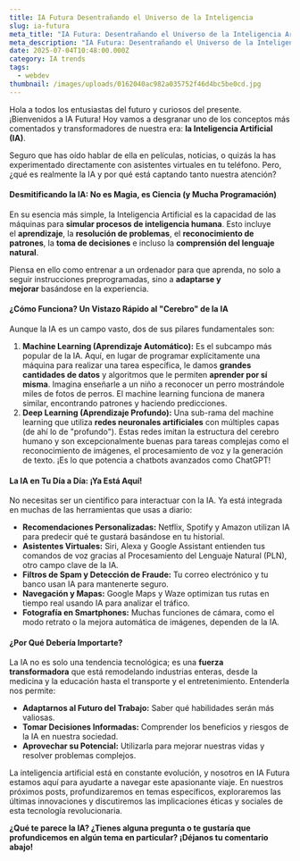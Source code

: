 ```yaml
---
title: IA Futura Desentrañando el Universo de la Inteligencia
slug: ia-futura
meta_title: "IA Futura: Desentrañando el Universo de la Inteligencia Artificial"
meta_description: "IA Futura: Desentrañando el Universo de la Inteligencia Artificial"
date: 2025-07-04T10:48:00.000Z
category: IA trends
tags:
  - webdev
thumbnail: /images/uploads/0162040ac982a035752f46d4bc5be0cd.jpg
---
```

Hola a todos los entusiastas del futuro y curiosos del presente. ¡Bienvenidos a IA Futura! Hoy vamos a desgranar uno de los conceptos más comentados y transformadores de nuestra era: **la Inteligencia Artificial (IA)**.

Seguro que has oído hablar de ella en películas, noticias, o quizás la has experimentado directamente con asistentes virtuales en tu teléfono. Pero, ¿qué es realmente la IA y por qué está captando tanto nuestra atención?

#### **Desmitificando la IA: No es Magia, es Ciencia (y Mucha Programación)**

En su esencia más simple, la Inteligencia Artificial es la capacidad de las máquinas para **simular procesos de inteligencia humana**. Esto incluye el **aprendizaje**, la **resolución de problemas**, el **reconocimiento de patrones**, la **toma de decisiones** e incluso la **comprensión del lenguaje natural**.

Piensa en ello como entrenar a un ordenador para que aprenda, no solo a seguir instrucciones preprogramadas, sino a **adaptarse y mejorar** basándose en la experiencia.

#### **¿Cómo Funciona? Un Vistazo Rápido al "Cerebro" de la IA**

Aunque la IA es un campo vasto, dos de sus pilares fundamentales son:

1. **Machine Learning (Aprendizaje Automático):** Es el subcampo más popular de la IA. Aquí, en lugar de programar explícitamente una máquina para realizar una tarea específica, le damos **grandes cantidades de datos** y algoritmos que le permiten **aprender por sí misma**. Imagina enseñarle a un niño a reconocer un perro mostrándole miles de fotos de perros. El machine learning funciona de manera similar, encontrando patrones y haciendo predicciones.
2. **Deep Learning (Aprendizaje Profundo):** Una sub-rama del machine learning que utiliza **redes neuronales artificiales** con múltiples capas (de ahí lo de "profundo"). Estas redes imitan la estructura del cerebro humano y son excepcionalmente buenas para tareas complejas como el reconocimiento de imágenes, el procesamiento de voz y la generación de texto. ¡Es lo que potencia a chatbots avanzados como ChatGPT!

#### **La IA en Tu Día a Día: ¡Ya Está Aquí!**

No necesitas ser un científico para interactuar con la IA. Ya está integrada en muchas de las herramientas que usas a diario:

* **Recomendaciones Personalizadas:** Netflix, Spotify y Amazon utilizan IA para predecir qué te gustará basándose en tu historial.
* **Asistentes Virtuales:** Siri, Alexa y Google Assistant entienden tus comandos de voz gracias al Procesamiento del Lenguaje Natural (PLN), otro campo clave de la IA.
* **Filtros de Spam y Detección de Fraude:** Tu correo electrónico y tu banco usan IA para mantenerte seguro.
* **Navegación y Mapas:** Google Maps y Waze optimizan tus rutas en tiempo real usando IA para analizar el tráfico.
* **Fotografía en Smartphones:** Muchas funciones de cámara, como el modo retrato o la mejora automática de imágenes, dependen de la IA.

#### **¿Por Qué Debería Importarte?**

La IA no es solo una tendencia tecnológica; es una **fuerza transformadora** que está remodelando industrias enteras, desde la medicina y la educación hasta el transporte y el entretenimiento. Entenderla nos permite:

* **Adaptarnos al Futuro del Trabajo:** Saber qué habilidades serán más valiosas.
* **Tomar Decisiones Informadas:** Comprender los beneficios y riesgos de la IA en nuestra sociedad.
* **Aprovechar su Potencial:** Utilizarla para mejorar nuestras vidas y resolver problemas complejos.

La inteligencia artificial está en constante evolución, y nosotros en IA Futura estamos aquí para ayudarte a navegar este apasionante viaje. En nuestros próximos posts, profundizaremos en temas específicos, exploraremos las últimas innovaciones y discutiremos las implicaciones éticas y sociales de esta tecnología revolucionaria.

**¿Qué te parece la IA? ¿Tienes alguna pregunta o te gustaría que profundicemos en algún tema en particular? ¡Déjanos tu comentario abajo!**
